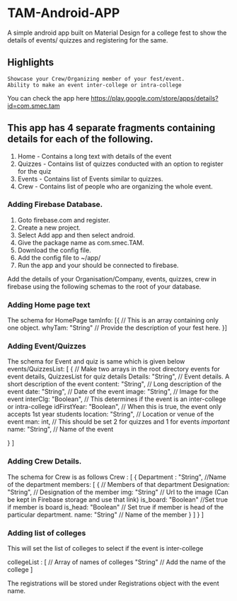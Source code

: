 # TAM-Android-APP
A simple android app built on Material Design for a college fest to show the details of events/ quizzes and registering for the same.

## Highlights
    Showcase your Crew/Organizing member of your fest/event.
    Ability to make an event inter-college or intra-college

You can check the app here
https://play.google.com/store/apps/details?id=com.smec.tam

## This app has 4 separate fragments containing details for each of the following.
1. Home - Contains a long text with details of the event
2. Quizzes - Contains list of quizzes conducted with an option to register for the quiz
3. Events - Contains list of Events similar to quizzes.
4. Crew - Contains list of people who are organizing the whole event.


### Adding Firebase Database.
1. Goto firebase.com and register.
2. Create a new project.
3. Select Add app and then select android.
4. Give the package name as com.smec.TAM.
5. Download the config file.
6. Add the config file to ~/app/
7. Run the app and your should be connected to firebase.

Add the details of your Organisation/Company, events, quizzes, crew in firebase using the following schemas to the root of your database.

### Adding Home page text
The schema for HomePage
tamInfo: [{ // This is an array containing only one object.
    whyTam: "String" // Provide the description of your fest here.
}]

### Adding Event/Quizzes
The schema for Event and quiz is same which is given below
events/QuizzesList: [ { // Make two arrays in the root directory events for event details, QuizzesList for quiz details
    Details: "String", // Event details. A short description of the event
    content: "String", // Long description of the event
    date: "String", // Date of the event
    image: "String", // Image for the event
    interClg: "Boolean", // This determines if the event is an inter-college or intra-college
    idFirstYear: "Boolean", // When this is true, the event only accepts 1st year students
    location: "String", // Location or venue of the event
    man: int, // This should be set 2 for quizzes and 1 for events *important*
    name: "String", // Name of the event

} ]

### Adding Crew Details.
The schema for Crew is as follows
Crew : [ {
    Department : "String", //Name of the department
    members: [ { // Members of that department
        Designation: "String", // Designation of the member
        img: "String" // Url to the image (Can be kept in Firebase storage and use that link)
        is_board: "Boolean" //Set true if member is board
        is_head: "Boolean" // Set true if member is head of the particular department.
        name: "String" // Name of the member
    } ]
} ]

### Adding list of colleges
This will set the list of colleges to select if the event is inter-college

collegeList : [ // Array of names of colleges
    "String" // Add the name of the college
]

The registrations will be stored under Registrations object with the event name.